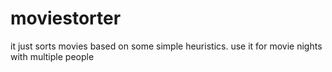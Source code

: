 # moviestorter
it just sorts movies based on some simple heuristics. use it for movie nights with multiple people
